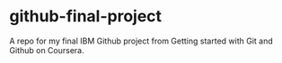 # github-final-project
A repo for my final IBM Github project from Getting started with Git and Github on Coursera.
